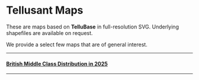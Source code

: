 # Tellusant Maps
These are maps based on **TelluBase** in full-resolution SVG. Underlying shapefiles are available on request.  

We provide a select few maps that are of general interest.

---
#### [British Middle Class Distribution in 2025](tellusant-british-middle-class-distribution-2025-map.md)

---

